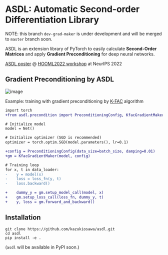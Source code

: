 # ASDL: Automatic Second-order Differentiation Library

NOTE: this branch `dev-grad-maker` is under development and will be merged to `master` branch soon.

ASDL is an extension library of PyTorch to easily 
calculate **Second-Order Matrices**
and apply **Gradient Preconditioning** for deep neural networks.

[ASDL poster](./ASDL_HOOML2022_poster.pdf) @ [HOOML2022 workshop](https://order-up-ml.github.io/) at NeurIPS 2022

## Gradient Preconditioning by ASDL
![image](https://user-images.githubusercontent.com/7961228/206696993-65712b6c-d2c9-412d-b3d9-42d6a8654629.png)

Example: training with gradient preconditioning by [K-FAC](https://arxiv.org/abs/1503.05671) algorithm
```diff
import torch
+from asdl.precondition import PreconditioningConfig, KfacGradientMaker

# Initialize model
model = Net()

# Initialize optimizer (SGD is recommended)
optimizer = torch.optim.SGD(model.parameters(), lr=0.1)

+config = PreconditioningConfig(data_size=batch_size, damping=0.01)
+gm = KfacGradientMaker(model, config)

# Training loop
for x, t in data_loader:
-    y = model(x)
-    loss = loss_fn(y, t)
-    loss.backward()

+    dummy_y = gm.setup_model_call(model, x)
+    gm.setup_loss_call(loss_fn, dummy_y, t)
+    y, loss = gm.forward_and_backward()

```

## Installation

```shell
git clone https://github.com/kazukiosawa/asdl.git
cd asdl
pip install -e .
```
(`asdl` will be available in PyPI soon.)
